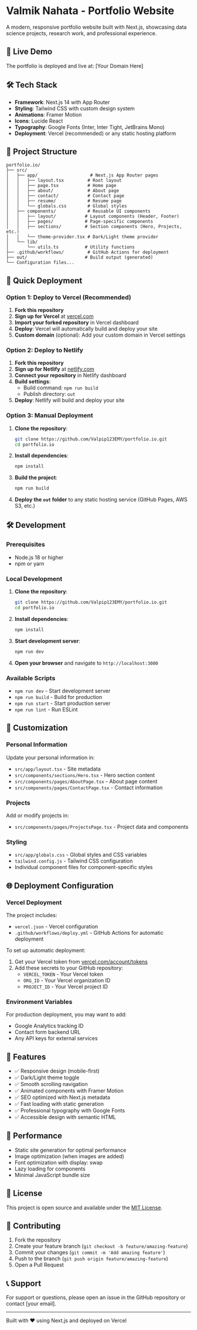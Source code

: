 # Valmik Nahata - Portfolio Website

A modern, responsive portfolio website built with Next.js, showcasing data science projects, research work, and professional experience.

## 🚀 Live Demo

The portfolio is deployed and live at: [Your Domain Here]

## 🛠 Tech Stack

- **Framework**: Next.js 14 with App Router
- **Styling**: Tailwind CSS with custom design system
- **Animations**: Framer Motion
- **Icons**: Lucide React
- **Typography**: Google Fonts (Inter, Inter Tight, JetBrains Mono)
- **Deployment**: Vercel (recommended) or any static hosting platform

## 📁 Project Structure

```
portfolio.io/
├── src/
│   ├── app/                    # Next.js App Router pages
│   │   ├── layout.tsx         # Root layout
│   │   ├── page.tsx           # Home page
│   │   ├── about/             # About page
│   │   ├── contact/           # Contact page
│   │   ├── resume/            # Resume page
│   │   └── globals.css        # Global styles
│   ├── components/            # Reusable UI components
│   │   ├── layout/           # Layout components (Header, Footer)
│   │   ├── pages/            # Page-specific components
│   │   ├── sections/         # Section components (Hero, Projects, etc.)
│   │   └── theme-provider.tsx # Dark/Light theme provider
│   └── lib/
│       └── utils.ts          # Utility functions
├── .github/workflows/         # GitHub Actions for deployment
├── out/                      # Build output (generated)
└── Configuration files...
```

## 🚀 Quick Deployment

### Option 1: Deploy to Vercel (Recommended)

1. **Fork this repository**
2. **Sign up for Vercel** at [vercel.com](https://vercel.com)
3. **Import your forked repository** in Vercel dashboard
4. **Deploy**: Vercel will automatically build and deploy your site
5. **Custom domain** (optional): Add your custom domain in Vercel settings

### Option 2: Deploy to Netlify

1. **Fork this repository**
2. **Sign up for Netlify** at [netlify.com](https://netlify.com)
3. **Connect your repository** in Netlify dashboard
4. **Build settings**:
   - Build command: `npm run build`
   - Publish directory: `out`
5. **Deploy**: Netlify will build and deploy your site

### Option 3: Manual Deployment

1. **Clone the repository**:
   ```bash
   git clone https://github.com/Valpip123EMY/portfolio.io.git
   cd portfolio.io
   ```

2. **Install dependencies**:
   ```bash
   npm install
   ```

3. **Build the project**:
   ```bash
   npm run build
   ```

4. **Deploy the `out` folder** to any static hosting service (GitHub Pages, AWS S3, etc.)

## 🛠 Development

### Prerequisites

- Node.js 18 or higher
- npm or yarn

### Local Development

1. **Clone the repository**:
   ```bash
   git clone https://github.com/Valpip123EMY/portfolio.io.git
   cd portfolio.io
   ```

2. **Install dependencies**:
   ```bash
   npm install
   ```

3. **Start development server**:
   ```bash
   npm run dev
   ```

4. **Open your browser** and navigate to `http://localhost:3000`

### Available Scripts

- `npm run dev` - Start development server
- `npm run build` - Build for production
- `npm run start` - Start production server
- `npm run lint` - Run ESLint

## 🎨 Customization

### Personal Information

Update your personal information in:
- `src/app/layout.tsx` - Site metadata
- `src/components/sections/Hero.tsx` - Hero section content
- `src/components/pages/AboutPage.tsx` - About page content
- `src/components/pages/ContactPage.tsx` - Contact information

### Projects

Add or modify projects in:
- `src/components/pages/ProjectsPage.tsx` - Project data and components

### Styling

- `src/app/globals.css` - Global styles and CSS variables
- `tailwind.config.js` - Tailwind CSS configuration
- Individual component files for component-specific styles

## 🌐 Deployment Configuration

### Vercel Deployment

The project includes:
- `vercel.json` - Vercel configuration
- `.github/workflows/deploy.yml` - GitHub Actions for automatic deployment

To set up automatic deployment:
1. Get your Vercel token from [vercel.com/account/tokens](https://vercel.com/account/tokens)
2. Add these secrets to your GitHub repository:
   - `VERCEL_TOKEN` - Your Vercel token
   - `ORG_ID` - Your Vercel organization ID
   - `PROJECT_ID` - Your Vercel project ID

### Environment Variables

For production deployment, you may want to add:
- Google Analytics tracking ID
- Contact form backend URL
- Any API keys for external services

## 📱 Features

- ✅ Responsive design (mobile-first)
- ✅ Dark/Light theme toggle
- ✅ Smooth scrolling navigation
- ✅ Animated components with Framer Motion
- ✅ SEO optimized with Next.js metadata
- ✅ Fast loading with static generation
- ✅ Professional typography with Google Fonts
- ✅ Accessible design with semantic HTML

## 🔧 Performance

- Static site generation for optimal performance
- Image optimization (when images are added)
- Font optimization with display: swap
- Lazy loading for components
- Minimal JavaScript bundle size

## 📄 License

This project is open source and available under the [MIT License](LICENSE).

## 🤝 Contributing

1. Fork the repository
2. Create your feature branch (`git checkout -b feature/amazing-feature`)
3. Commit your changes (`git commit -m 'Add amazing feature'`)
4. Push to the branch (`git push origin feature/amazing-feature`)
5. Open a Pull Request

## 📞 Support

For support or questions, please open an issue in the GitHub repository or contact [your email].

---

Built with ❤️ using Next.js and deployed on Vercel